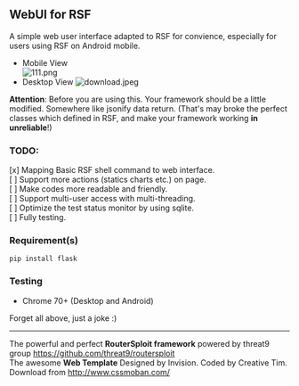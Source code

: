 ## WebUI for RSF

A simple web user interface adapted to RSF for convience, especially for users using RSF on Android mobile.

- Mobile View  
![111.png](https://i.loli.net/2018/12/26/5c22f31544b88.png)
- Desktop View
![download.jpeg](https://i.loli.net/2018/12/26/5c22f16933f16.jpeg)

**Attention**:
Before you are using this. Your framework should be a little modified. Somewhere like jsonify data return. (That's may broke the perfect classes which defined in RSF, and make your framework working **in unreliable**!)

### TODO:
[x] Mapping Basic RSF shell command to web interface.  
[ ] Support more actions (statics charts etc.) on page.  
[ ] Make codes more readable and friendly.  
[ ] Support multi-user access with multi-threading.  
[ ] Optimize the test status monitor by using sqlite.  
[ ] Fully testing.  

### Requirement(s)

```shell
pip install flask
```

### Testing

- Chrome 70+ (Desktop and Android)


Forget all above, just a joke :) 


---

The powerful and perfect **RouterSploit framework** powered by threat9 group https://github.com/threat9/routersploit  
The awesome **Web Template** Designed by Invision. Coded by Creative Tim. Download from http://www.cssmoban.com/
